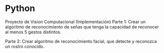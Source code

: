# Python

Proyecto de Vision Computacional (Implementación)
Parte 1: Crear un algoritmo de reconocimiento de señas que tenga la capacidad de reconocer al menos 5 gestos distintos.

Parte 2: Crear algoritmo de reconocimiento facial, que detecte y  reconozca un rostro conocido.
